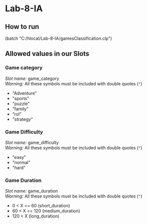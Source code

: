 # Lab-8-IA

## How to run
(batch "C:/hlocal/Lab-8-IA/gamesClassification.clp")

## Allowed values in our Slots
### Game category

*Slot name:* game_category<br />
*Warning:* All these symbols must be included with double quotes (`"`)

- "Adventure"
- "sports" 
- "puzzle"
- "family"
- "rol"
- "strategy"

### Game Difficulty

*Slot name:* game_difficulty<br />
*Warning:* All these symbols must be included with double quotes (`"`)

- "easy"
- "normal"
- "hard"



### Game Duration

*Slot name:* game_duration<br />
*Warning:* All these symbols must be included with double quotes (`"`)

- 0 < X <= 60 (short_duration)
- 60 < X <= 120 (medium_duration)
- 120 < X (long_duration)